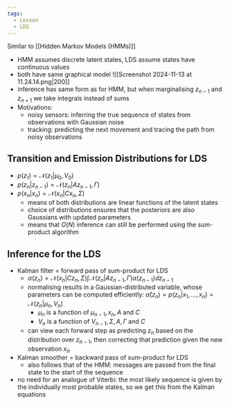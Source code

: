 ```yaml
---
tags:
  - Lesson
  - LDS
---
```

Similar to [[Hidden Markov Models (HMMs)]]
- HMM assumes discrete latent states, LDS assume states have continuous values
- both have same graphical model
	![[Screenshot 2024-11-13 at 11.24.14.png|200]]
- inference has same form as for HMM, but when marginalising $z_{n-1}$ and $z_{n+1}$ we take integrals instead of sums
- Motivations:
	- noisy sensors: inferring the true sequence of states from observations with Gaussian noise
	- tracking: predicting the next movement and tracing the path from noisy observations
## Transition and Emission Distributions for LDS
- $p(z_1)=\mathcal N(z_1|\mu_0,V_0)$
- $p(z_n|z_{n-1})=\mathcal N(z_n|Az_{n-1}, \Gamma)$
- $p(x_n|x_n)=\mathcal N(x_n|Cx_n,\Sigma)$
	- means of both distributions are linear functions of the latent states
	- choice of distributions ensures that the posteriors are also Gaussians with updated parameters
	- means that $O(N)$ inference can still be performed using the sum-product algorithm
## Inference for the LDS
- Kalman filter = forward pass of sum-product for LDS
	- $\alpha(z_n)=\mathcal N(x_n|Cz_n,\Sigma)\int\mathcal N(z_n|Az_{n-1},\Gamma)\alpha(z_{n-1})dz_{n-1}$
	- normalising results in a Gaussian-distributed variable, whose parameters can be computed efficiently: $\hat \alpha(z_n)=p(z_n|x_1,...,x_n)=\mathcal N(z_n|\mu_n,V_n)$
		- $\mu_n$ is a function of $\mu_{n-1}, x_n, A$ and $C$
		- $V_n$ is a function of $V_{n-1}, \Sigma, A, \Gamma$ and $C$
	- can view each forward step as predicting $z_n$ based on the distribution over $z_{n-1}$, then correcting that prediction given the new observation $x_n$
- Kalman smoother = backward pass of sum-product for LDS
	- also follows that of the HMM: messages are passed from the final state to the start of the sequence
- no need for an analogue of Viterbi: the most likely sequence is given by the individually most probable states, so we get this from the Kalman equations
